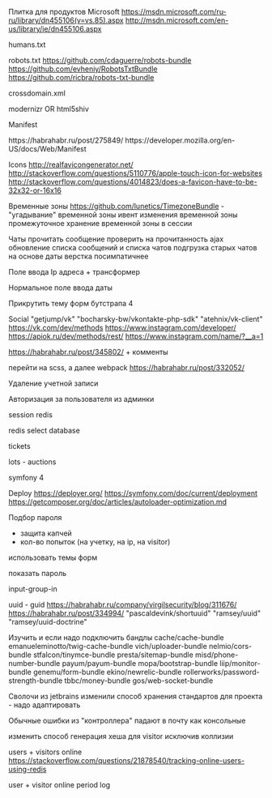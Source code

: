 
Плитка для продуктов Microsoft
https://msdn.microsoft.com/ru-ru/library/dn455106(v=vs.85).aspx
http://msdn.microsoft.com/en-us/library/ie/dn455106.aspx

humans.txt

robots.txt
https://github.com/cdaguerre/robots-bundle
https://github.com/evheniy/RobotsTxtBundle
https://github.com/ricbra/robots-txt-bundle

crossdomain.xml

modernizr OR html5shiv

Manifest
<link rel="manifest" href="manifest.json">
https://habrahabr.ru/post/275849/
https://developer.mozilla.org/en-US/docs/Web/Manifest

Icons
http://realfavicongenerator.net/
http://stackoverflow.com/questions/5110776/apple-touch-icon-for-websites
http://stackoverflow.com/questions/4014823/does-a-favicon-have-to-be-32x32-or-16x16

Временные зоны
https://github.com/lunetics/TimezoneBundle - "угадывание" временной зоны
ивент изменения временной зоны
промежуточное хранение временной зоны в сессии

Чаты
прочитать сообщение
проверить на прочитанность
ajax обновление списка сообщений и списка чатов
подгрузка старых чатов на основе даты
верстка посимпатичнее

Поле ввода Ip адреса + трансформер

Нормальное поле ввода даты

Прикрутить тему форм бутстрапа 4

Social
"getjump/vk" "bocharsky-bw/vkontakte-php-sdk" "atehnix/vk-client"
https://vk.com/dev/methods https://www.instagram.com/developer/ https://apiok.ru/dev/methods/rest/
https://www.instagram.com/name/?__a=1

https://habrahabr.ru/post/345802/ + комменты

перейти на scss, а далее webpack
https://habrahabr.ru/post/332052/

Удаление учетной записи

Авторизация за пользователя из админки

session redis

redis select database

tickets

lots - auctions

symfony 4

Deploy
https://deployer.org/
https://symfony.com/doc/current/deployment
https://getcomposer.org/doc/articles/autoloader-optimization.md

Подбор пароля
- защита капчей
- кол-во попыток (на учетку, на ip, на visitor)

использовать темы форм

показать пароль

input-group-in

uuid - guid
https://habrahabr.ru/company/virgilsecurity/blog/311676/
https://habrahabr.ru/post/334994/
"pascaldevink/shortuuid"
"ramsey/uuid"
"ramsey/uuid-doctrine"

Изучить и если надо подключить бандлы
cache/cache-bundle
emanueleminotto/twig-cache-bundle
vich/uploader-bundle
nelmio/cors-bundle
stfalcon/tinymce-bundle
presta/sitemap-bundle
misd/phone-number-bundle
payum/payum-bundle
mopa/bootstrap-bundle
liip/monitor-bundle
genemu/form-bundle
ekino/newrelic-bundle
rollerworks/password-strength-bundle
tbbc/money-bundle
gos/web-socket-bundle

Сволочи из jetbrains изменили способ хранения стандартов для проекта - надо адаптировать

Обычные ошибки из "контроллера" падают в почту как консольные 

изменить способ генерация хеша для visitor исключив коллизии

users + visitors online
https://stackoverflow.com/questions/21878540/tracking-online-users-using-redis

user + visitor online period log
